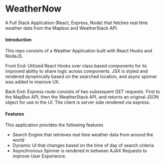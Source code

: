 # WeatherNow

A Full Stack Application (React, Express, Node) that fetches real time weather data from the Mapbox and WeatherStack API.


#### Introduction 

This repo consists of a Weather Application built with React Hooks and NodeJS. 

Front End: Utilized React Hooks over class based components for its improved ability to share logic across components. JSX is styled and rendered dynamically based on the searched location, and async spinner was added to improve UX.

Back End: Express route consists of two subsequent GET requests. First to the MapBox API, then the WeatherStack API, and returns an original JSON object for use in the UI. The client is server side rendered via express. 

#### Features 
This application provides the following features

- Search Engine that retrieves real time weather data from around the world
- Dynamic UI that changes based on the time of day of search criteria
- Asynchronous Spinner is rendered in between AJAX Requests to improve User Experience. 

